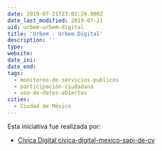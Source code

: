 ```yaml
---
date: 2019-07-21T23:02:24.000Z
date_last_modified: 2019-07-21
uid: urbem-urbem-digital
title: 'Urbem - Urbem.Digital'
description: ''
type: 
website: 
date_ini: 
date_end: 
tags:
  - monitoreo-de-servicios-publicos
  - participación-ciudadana
  - uso-de-datos-abiertos
cities: 
  - Ciudad de México
---
```


Esta iniciativa fue realizada por:

- [Cívica Digital civica-digital-mexico-sapi-de-cv](/organizaciones/civica-digital)
